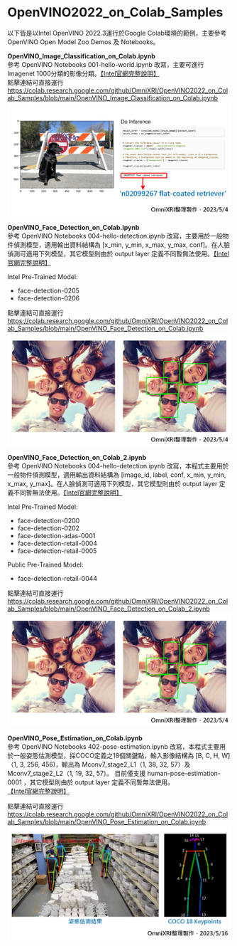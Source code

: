 # OpenVINO2022_on_Colab_Samples

以下皆是以Intel OpenVINO 2022.3運行於Google Colab環境的範例，主要參考OpenVINO Open Model Zoo Demos 及 Notebooks。

**OpenVINO_Image_Classification_on_Colab.ipynb**   
參考 OpenVINO Notebooks 001-hello-world.ipynb 改寫，主要可進行Imagenet 1000分類的影像分類。[【Intel官網完整說明】](https://docs.openvino.ai/latest/notebooks/001-hello-world-with-output.html)  
點擊連結可直接運行  
https://colab.research.google.com/github/OmniXRI/OpenVINO2022_on_Colab_Samples/blob/main/OpenVINO_Image_Classification_on_Colab.ipynb  
![](https://github.com/OmniXRI/OpenVINO2022_on_Colab_Samples/blob/main/images/image_classification_result_01.jpg)

**OpenVINO_Face_Detection_on_Colab.ipynb**  
參考 OpenVINO Notebooks 004-hello-detection.ipynb 改寫，主要用於一般物件偵測模型，適用輸出資料結構為 [x_min, y_min, x_max, y_max, conf]。在人臉偵測可適用下列模型，其它模型則由於 output layer 定義不同暫無法使用。[【Intel官網完整說明】](https://docs.openvino.ai/latest/notebooks/004-hello-detection-with-output.html)  

Intel Pre-Trained Model:
* face-detection-0205
* face-detection-0206  

點擊連結可直接運行  
https://colab.research.google.com/github/OmniXRI/OpenVINO2022_on_Colab_Samples/blob/main/OpenVINO_Face_Detection_on_Colab.ipynb
![](https://github.com/OmniXRI/OpenVINO2022_on_Colab_Samples/blob/main/images/face_detection_result_01.jpg)  

**OpenVINO_Face_Detection_on_Colab_2.ipynb**  
參考 OpenVINO Notebooks 004-hello-detection.ipynb 改寫，本程式主要用於一般物件偵測模型，適用輸出資料結構為 [image_id, label, conf, x_min, y_min, x_max, y_max]。在人臉偵測可適用下列模型，其它模型則由於 output layer 定義不同暫無法使用。[【Intel官網完整說明】](https://docs.openvino.ai/latest/notebooks/004-hello-detection-with-output.html)  

Intel Pre-Trained Model:  
* face-detection-0200
* face-detection-0202
* face-detection-adas-0001
* face-detection-retail-0004
* face-detection-retail-0005  

Public Pre-Trained Model:  
* face-detection-retail-0044  

點擊連結可直接運行  
https://colab.research.google.com/github/OmniXRI/OpenVINO2022_on_Colab_Samples/blob/main/OpenVINO_Face_Detection_on_Colab_2.ipynb
![](https://github.com/OmniXRI/OpenVINO2022_on_Colab_Samples/blob/main/images/face_detection_result_01.jpg)  

**OpenVINO_Pose_Estimation_on_Colab.ipynb**  
參考 OpenVINO Notebooks 402-pose-estimation.ipynb 改寫，本程式主要用於一般姿態估測模型，採COCO定義之18個關鍵點，輸入影像結構為 [B, C, H, W] （1, 3, 256, 456)，輸出為 Mconv7_stage2_L1（1, 38, 32, 57）及Mconv7_stage2_L2（1, 19, 32, 57）。 目前僅支援 human-pose-estimation-0001 ，其它模型則由於 output layer 定義不同暫無法使用。[【Intel官網完整說明】](https://docs.openvino.ai/latest/notebooks/402-pose-estimation-with-output.html)  

點擊連結可直接運行  
https://colab.research.google.com/github/OmniXRI/OpenVINO2022_on_Colab_Samples/blob/main/OpenVINO_Pose_Estimation_on_Colab.ipynb
![](https://github.com/OmniXRI/OpenVINO2022_on_Colab_Samples/blob/main/images/pose_estimation_result_01.jpg)  
